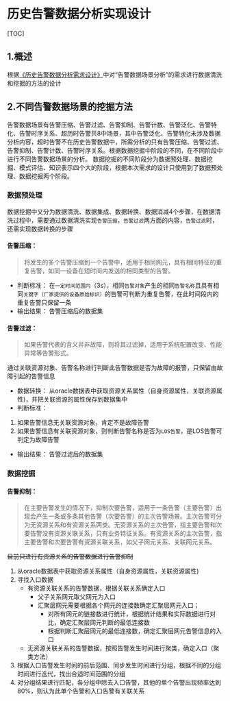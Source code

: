# 历史告警数据分析实现设计
[TOC]
## 1.概述
根据[《历史告警数据分析需求设计》](https://github.com/roysong/alarmAnalysis/blob/master/alarmRequire.md)中对“告警数据场景分析”的需求进行数据清洗和挖掘的方法的设计

## 2.不同告警数据场景的挖掘方法
告警数据场景有告警压缩、告警过滤、告警抑制、告警计数、告警泛化、告警特化、告警时序关系、超历时告警共8中场景，其中告警泛化、告警特化未涉及数据分析内容，超时告警不在历史告警数据中，所需分析的只有告警压缩、告警过滤、告警抑制、告警计数、告警时序关系。根据数据挖掘中阶段的不同，在不同阶段中进行不同告警数据场景的分析。
数据挖掘的不同阶段分为数据预处理、数据挖掘、模式评估、知识表示四个大的阶段，根据本次需求的设计只使用到了数据预处理、数据挖掘两个阶段。

### 数据预处理
数据挖掘中又分为数据清洗、数据集成、数据转换、数据消减4个步骤，在数据清洗过程中，需要通过数据清洗实现`告警压缩`，`告警过滤`两方面的内容，`告警过滤`时，还需实现数据转换的步骤

#### 告警压缩：
>将发生的多个告警压缩到一个告警中，适用于相同网元，具有相同特征的重复告警，如同一设备在短时间内发送的相同类型的告警。

* 判断标准：
在`一定时间范围内`（3s），相同`告警对象`产生的相同`告警名称`且具有相同`关键字（厂家提供的设备原始标识）`的告警可判断为重复告警，在此时间段内的重复告警只保留一条
* 输出结果：
告警压缩后的数据集

#### 告警过滤：
> 如果告警代表的含义并非故障，则将其过滤掉，适用于系统配置改变、性能异常等告警形式。

通过关联资源对象、告警名称进行判断此告警数据是否为故障的报警，只保留由故障引起的告警信息
* 数据转换：
从oracle数据表中获取资源关系属性（自身资源属性，关联资源属性)，并把关联资源的属性保存到数据集中
* 判断标准：
1. 如果告警信息无关联资源对象，肯定不是故障告警
2. 如果告警信息有关联资源对象，则判断告警名称是否为`LOS告警`，是LOS告警可判定为故障告警
* 输出结果：
告警过滤后的数据集

### 数据挖掘

#### 告警抑制：
> 在主要告警发生的情况下，抑制次要告警，适用于一条告警（主要告警）出现会产生一条或多条其他告警（次要告警）的主次告警场景。主次告警可分为无资源关系和有资源关系两类。无资源关系的主次告警，指主要告警和次要告警没有资源关联关系，只有业务特征关系。有资源关系的主次告警，指主要告警和次要告警有资源关联关系，如父子网元关系、关联网元关系。

~~目前只进行有资源关系的告警数据进行告警抑制~~

1. 从oracle数据表中获取资源关系属性（自身资源属性，关联资源属性)
2. 寻找入口数据
    * 有资源关联关系的告警数据，根据关联关系确定入口
        - 父子关系网元取父网元为入口
        - 汇聚层网元需要根据各个网元的连接数确定汇聚层网元入口；
            + 对所有网元的链接数进行统计，根据统计结果和实际数据进行对比，确定汇聚层网元判断的最低连接数
            + 根据判断汇聚层网元的最低连接数，确定汇聚层网元告警信息的入口
    * 无资源关联关系的告警数据，按照告警发生时间进行聚类，确定入口（聚类方法）
3. 根据入口告警发生时间的前后范围、同步发生时间进行分组，根据不同的分组时间进行迭代，找出合适时间范围的分组
4. 对分组结果进行匹配，各分组中除去入口告警，其他的单个告警出现频率达到80%，则认为此单个告警和入口告警有关联关系

<!-- ### 4. 告警计数：
> 对重复到达的告警记录次数和设定阈值，适用于相同网元具有相同特征的重复告警。和告警压缩不同的是，此处的特征范围有可能比告警压缩时的特征范围更大，此处的告警发生频次更低、时间跨度更长。

### 5. 告警时序关系：
> 相关告警依赖于告警发生时间顺序，适用于无资源关系、无业务特征关系、仅在时间先后上有关联的告警链。 -->


